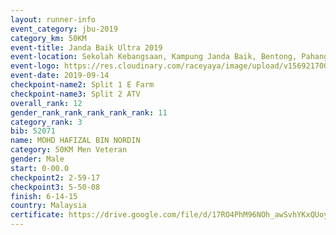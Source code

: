 ```yaml
---
layout: runner-info 
event_category: jbu-2019 
category_km: 50KM 
event-title: Janda Baik Ultra 2019 
event-location: Sekolah Kebangsaan, Kampung Janda Baik, Bentong, Pahang, Malaysia 
event-logo: https://res.cloudinary.com/raceyaya/image/upload/v1569217009/logo/janda-baik_vch1pc.jpg 
event-date: 2019-09-14 
checkpoint-name2: Split 1 E Farm 
checkpoint-name3: Split 2 ATV 
overall_rank: 12
gender_rank_rank_rank_rank_rank: 11
category_rank: 3
bib: 52071
name: MOHD HAFIZAL BIN NORDIN
category: 50KM Men Veteran
gender: Male
start: 0-00.0
checkpoint2: 2-59-17
checkpoint3: 5-50-08
finish: 6-14-15
country: Malaysia
certificate: https://drive.google.com/file/d/17RO4PhM96NOh_awSvhYKxQUoy-Jyt5nc/view?usp=sharing
---
```

